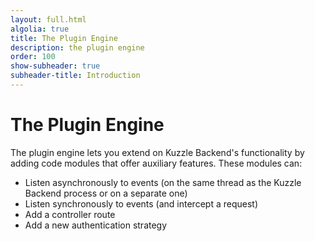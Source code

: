 ```yaml
---
layout: full.html
algolia: true
title: The Plugin Engine
description: the plugin engine
order: 100
show-subheader: true
subheader-title: Introduction
---
```



# The Plugin Engine

The plugin engine lets you extend on Kuzzle Backend's functionality by adding code modules that offer auxiliary features. These modules can:

- Listen asynchronously to events (on the same thread as the Kuzzle Backend process or on a separate one)
- Listen synchronously to events (and intercept a request)
- Add a controller route
- Add a new authentication strategy